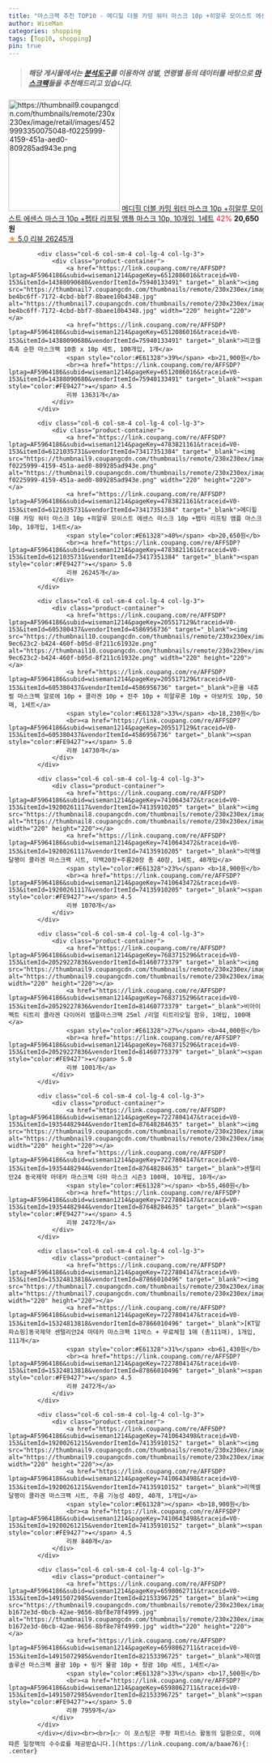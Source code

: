 ```yaml
---
title: "마스크팩 추천 TOP10 - 메디힐 더블 카밍 워터 마스크 10p +히알루 모이스트 에센스 마스크 10p +펩타 리프팅 앰플 마스크 10p, 10개입, "
author: WiseMan
categories: shopping
tags: [Top10, shopping]
pin: true
---
```


> ##### 해당 게시물에서는 [**분석도구**](https://itemscout.io/)를 이용하여 **성별**, **연령별** 등의 데이터를 바탕으로 [**마스크팩**](https://link.coupang.com/a/baae76)들을 추천해드리고 있습니다.
<div class="container"><div class="row">
            <div class="col-6 col-sm-4 col-lg-4 col-lg-3">
                <div class="product-container">
                    <a href="https://link.coupang.com/re/AFFSDP?lptag=AF5964186&subid=wiseman1214&pageKey=4783821161&traceid=V0-153&itemId=6121035731&vendorItemId=73417351384" target="_blank"><img src="https://thumbnail9.coupangcdn.com/thumbnails/remote/230x230ex/image/retail/images/4529993350075048-f0225999-4159-451a-aed0-809285ad943e.png" alt="https://thumbnail9.coupangcdn.com/thumbnails/remote/230x230ex/image/retail/images/4529993350075048-f0225999-4159-451a-aed0-809285ad943e.png" width="220" height="220"></a>
                    <a href="https://link.coupang.com/re/AFFSDP?lptag=AF5964186&subid=wiseman1214&pageKey=4783821161&traceid=V0-153&itemId=6121035731&vendorItemId=73417351384" target="_blank">메디힐 더블 카밍 워터 마스크 10p +히알루 모이스트 에센스 마스크 10p +펩타 리프팅 앰플 마스크 10p, 10개입, 1세트</a>
                    <span style="color:#E61328">42%</span> <b>20,650원</b>
                    <br><a href="https://link.coupang.com/re/AFFSDP?lptag=AF5964186&subid=wiseman1214&pageKey=4783821161&traceid=V0-153&itemId=6121035731&vendorItemId=73417351384" target="_blank"><span style="color:#FE9427">★</span> 5.0
                    리뷰 26245개</a>
                </div>
            </div>
            
            <div class="col-6 col-sm-4 col-lg-4 col-lg-3">
                <div class="product-container">
                    <a href="https://link.coupang.com/re/AFFSDP?lptag=AF5964186&subid=wiseman1214&pageKey=6512086016&traceid=V0-153&itemId=14388090680&vendorItemId=75940133491" target="_blank"><img src="https://thumbnail7.coupangcdn.com/thumbnails/remote/230x230ex/image/retail/images/8387987505071944-be4bc6ff-7172-4cbd-bbf7-8baee10b4348.jpg" alt="https://thumbnail7.coupangcdn.com/thumbnails/remote/230x230ex/image/retail/images/8387987505071944-be4bc6ff-7172-4cbd-bbf7-8baee10b4348.jpg" width="220" height="220"></a>
                    <a href="https://link.coupang.com/re/AFFSDP?lptag=AF5964186&subid=wiseman1214&pageKey=6512086016&traceid=V0-153&itemId=14388090680&vendorItemId=75940133491" target="_blank">리코셀 촉촉 순한 마스크팩 10종 x 10p 세트, 100개입, 1개</a>
                    <span style="color:#E61328">39%</span> <b>21,900원</b>
                    <br><a href="https://link.coupang.com/re/AFFSDP?lptag=AF5964186&subid=wiseman1214&pageKey=6512086016&traceid=V0-153&itemId=14388090680&vendorItemId=75940133491" target="_blank"><span style="color:#FE9427">★</span> 4.5
                    리뷰 13631개</a>
                </div>
            </div>
            
            <div class="col-6 col-sm-4 col-lg-4 col-lg-3">
                <div class="product-container">
                    <a href="https://link.coupang.com/re/AFFSDP?lptag=AF5964186&subid=wiseman1214&pageKey=4783821161&traceid=V0-153&itemId=6121035731&vendorItemId=73417351384" target="_blank"><img src="https://thumbnail9.coupangcdn.com/thumbnails/remote/230x230ex/image/retail/images/4529993350075048-f0225999-4159-451a-aed0-809285ad943e.png" alt="https://thumbnail9.coupangcdn.com/thumbnails/remote/230x230ex/image/retail/images/4529993350075048-f0225999-4159-451a-aed0-809285ad943e.png" width="220" height="220"></a>
                    <a href="https://link.coupang.com/re/AFFSDP?lptag=AF5964186&subid=wiseman1214&pageKey=4783821161&traceid=V0-153&itemId=6121035731&vendorItemId=73417351384" target="_blank">메디힐 더블 카밍 워터 마스크 10p +히알루 모이스트 에센스 마스크 10p +펩타 리프팅 앰플 마스크 10p, 10개입, 1세트</a>
                    <span style="color:#E61328">40%</span> <b>20,650원</b>
                    <br><a href="https://link.coupang.com/re/AFFSDP?lptag=AF5964186&subid=wiseman1214&pageKey=4783821161&traceid=V0-153&itemId=6121035731&vendorItemId=73417351384" target="_blank"><span style="color:#FE9427">★</span> 5.0
                    리뷰 26245개</a>
                </div>
            </div>
            
            <div class="col-6 col-sm-4 col-lg-4 col-lg-3">
                <div class="product-container">
                    <a href="https://link.coupang.com/re/AFFSDP?lptag=AF5964186&subid=wiseman1214&pageKey=205517129&traceid=V0-153&itemId=605380437&vendorItemId=4586956736" target="_blank"><img src="https://thumbnail10.coupangcdn.com/thumbnails/remote/230x230ex/image/retail/images/8411265629374102-9ec623c2-b424-460f-b05d-8f211c61932e.png" alt="https://thumbnail10.coupangcdn.com/thumbnails/remote/230x230ex/image/retail/images/8411265629374102-9ec623c2-b424-460f-b05d-8f211c61932e.png" width="220" height="220"></a>
                    <a href="https://link.coupang.com/re/AFFSDP?lptag=AF5964186&subid=wiseman1214&pageKey=205517129&traceid=V0-153&itemId=605380437&vendorItemId=4586956736" target="_blank">은율 내츄럴 마스크팩 알로에 10p + 콜라겐 10p + 진주 10p + 히알루론 10p + 아보카도 10p, 50매, 1세트</a>
                    <span style="color:#E61328">33%</span> <b>18,230원</b>
                    <br><a href="https://link.coupang.com/re/AFFSDP?lptag=AF5964186&subid=wiseman1214&pageKey=205517129&traceid=V0-153&itemId=605380437&vendorItemId=4586956736" target="_blank"><span style="color:#FE9427">★</span> 5.0
                    리뷰 14730개</a>
                </div>
            </div>
            
            <div class="col-6 col-sm-4 col-lg-4 col-lg-3">
                <div class="product-container">
                    <a href="https://link.coupang.com/re/AFFSDP?lptag=AF5964186&subid=wiseman1214&pageKey=7410643472&traceid=V0-153&itemId=19200261117&vendorItemId=74135910205" target="_blank"><img src="https://thumbnail8.coupangcdn.com/thumbnails/remote/230x230ex/image/vendor_inventory/7306/295453274b5b1a141de531911850b9469a578a85871587b6e3d5bb1ede64.jpg" alt="https://thumbnail8.coupangcdn.com/thumbnails/remote/230x230ex/image/vendor_inventory/7306/295453274b5b1a141de531911850b9469a578a85871587b6e3d5bb1ede64.jpg" width="220" height="220"></a>
                    <a href="https://link.coupang.com/re/AFFSDP?lptag=AF5964186&subid=wiseman1214&pageKey=7410643472&traceid=V0-153&itemId=19200261117&vendorItemId=74135910205" target="_blank">리엑셀 달팽이 콜라겐 마스크팩 시트, 미백20장+주름20장 총 40장, 1세트, 40개입</a>
                    <span style="color:#E61328">23%</span> <b>18,900원</b>
                    <br><a href="https://link.coupang.com/re/AFFSDP?lptag=AF5964186&subid=wiseman1214&pageKey=7410643472&traceid=V0-153&itemId=19200261117&vendorItemId=74135910205" target="_blank"><span style="color:#FE9427">★</span> 4.5
                    리뷰 1070개</a>
                </div>
            </div>
            
            <div class="col-6 col-sm-4 col-lg-4 col-lg-3">
                <div class="product-container">
                    <a href="https://link.coupang.com/re/AFFSDP?lptag=AF5964186&subid=wiseman1214&pageKey=7683715296&traceid=V0-153&itemId=20529227836&vendorItemId=81460773379" target="_blank"><img src="https://thumbnail9.coupangcdn.com/thumbnails/remote/230x230ex/image/vendor_inventory/eb04/14a3a3be81a5955c923ae19595515b0de6968baeb318083f196c74fe7ea7.jpg" alt="https://thumbnail9.coupangcdn.com/thumbnails/remote/230x230ex/image/vendor_inventory/eb04/14a3a3be81a5955c923ae19595515b0de6968baeb318083f196c74fe7ea7.jpg" width="220" height="220"></a>
                    <a href="https://link.coupang.com/re/AFFSDP?lptag=AF5964186&subid=wiseman1214&pageKey=7683715296&traceid=V0-153&itemId=20529227836&vendorItemId=81460773379" target="_blank">비아이펙트 티트리 콜라겐 다이어리 앰플마스크팩 25ml /리얼 티트리오일 함유, 1매입, 100매</a>
                    <span style="color:#E61328">27%</span> <b>44,000원</b>
                    <br><a href="https://link.coupang.com/re/AFFSDP?lptag=AF5964186&subid=wiseman1214&pageKey=7683715296&traceid=V0-153&itemId=20529227836&vendorItemId=81460773379" target="_blank"><span style="color:#FE9427">★</span> 5.0
                    리뷰 1001개</a>
                </div>
            </div>
            
            <div class="col-6 col-sm-4 col-lg-4 col-lg-3">
                <div class="product-container">
                    <a href="https://link.coupang.com/re/AFFSDP?lptag=AF5964186&subid=wiseman1214&pageKey=7227804147&traceid=V0-153&itemId=19354482944&vendorItemId=87648284635" target="_blank"><img src="https://thumbnail9.coupangcdn.com/thumbnails/remote/230x230ex/image/vendor_inventory/b6ae/a1df61b62c2657aaeaf09135a8bd0b717bcc6133b921c034aee9cca1fa90.jpg" alt="https://thumbnail9.coupangcdn.com/thumbnails/remote/230x230ex/image/vendor_inventory/b6ae/a1df61b62c2657aaeaf09135a8bd0b717bcc6133b921c034aee9cca1fa90.jpg" width="220" height="220"></a>
                    <a href="https://link.coupang.com/re/AFFSDP?lptag=AF5964186&subid=wiseman1214&pageKey=7227804147&traceid=V0-153&itemId=19354482944&vendorItemId=87648284635" target="_blank">센텔리안24 동국제약 마데카 마스크팩 더마 마스크 시즌3 100매, 10개입, 10개</a>
                    <span style="color:#E61328"></span> <b>55,460원</b>
                    <br><a href="https://link.coupang.com/re/AFFSDP?lptag=AF5964186&subid=wiseman1214&pageKey=7227804147&traceid=V0-153&itemId=19354482944&vendorItemId=87648284635" target="_blank"><span style="color:#FE9427">★</span> 4.5
                    리뷰 2472개</a>
                </div>
            </div>
            
            <div class="col-6 col-sm-4 col-lg-4 col-lg-3">
                <div class="product-container">
                    <a href="https://link.coupang.com/re/AFFSDP?lptag=AF5964186&subid=wiseman1214&pageKey=7227804147&traceid=V0-153&itemId=15324813818&vendorItemId=87866010496" target="_blank"><img src="https://thumbnail7.coupangcdn.com/thumbnails/remote/230x230ex/image/vendor_inventory/c808/446fab313966ee5cd76d8300a5aa2b7a5a81491fbe010fac25c8a3111be9.jpg" alt="https://thumbnail7.coupangcdn.com/thumbnails/remote/230x230ex/image/vendor_inventory/c808/446fab313966ee5cd76d8300a5aa2b7a5a81491fbe010fac25c8a3111be9.jpg" width="220" height="220"></a>
                    <a href="https://link.coupang.com/re/AFFSDP?lptag=AF5964186&subid=wiseman1214&pageKey=7227804147&traceid=V0-153&itemId=15324813818&vendorItemId=87866010496" target="_blank">[KT알파쇼핑]동국제약 센텔리안24 마데카 마스크팩 11박스 + 무료체험 1매 (총111매), 1개입, 111개</a>
                    <span style="color:#E61328">31%</span> <b>61,430원</b>
                    <br><a href="https://link.coupang.com/re/AFFSDP?lptag=AF5964186&subid=wiseman1214&pageKey=7227804147&traceid=V0-153&itemId=15324813818&vendorItemId=87866010496" target="_blank"><span style="color:#FE9427">★</span> 4.5
                    리뷰 2472개</a>
                </div>
            </div>
            
            <div class="col-6 col-sm-4 col-lg-4 col-lg-3">
                <div class="product-container">
                    <a href="https://link.coupang.com/re/AFFSDP?lptag=AF5964186&subid=wiseman1214&pageKey=7410643498&traceid=V0-153&itemId=19200261215&vendorItemId=74135910152" target="_blank"><img src="https://thumbnail9.coupangcdn.com/thumbnails/remote/230x230ex/image/vendor_inventory/428e/8f6b80699df979ff473b15bd3082b47a55b37b88258e588cdba39870cdac.jpg" alt="https://thumbnail9.coupangcdn.com/thumbnails/remote/230x230ex/image/vendor_inventory/428e/8f6b80699df979ff473b15bd3082b47a55b37b88258e588cdba39870cdac.jpg" width="220" height="220"></a>
                    <a href="https://link.coupang.com/re/AFFSDP?lptag=AF5964186&subid=wiseman1214&pageKey=7410643498&traceid=V0-153&itemId=19200261215&vendorItemId=74135910152" target="_blank">리엑셀 달팽이 콜라겐 마스크팩 시트, 주름 기능성 40장, 40개, 1개입</a>
                    <span style="color:#E61328"></span> <b>18,900원</b>
                    <br><a href="https://link.coupang.com/re/AFFSDP?lptag=AF5964186&subid=wiseman1214&pageKey=7410643498&traceid=V0-153&itemId=19200261215&vendorItemId=74135910152" target="_blank"><span style="color:#FE9427">★</span> 4.5
                    리뷰 840개</a>
                </div>
            </div>
            
            <div class="col-6 col-sm-4 col-lg-4 col-lg-3">
                <div class="product-container">
                    <a href="https://link.coupang.com/re/AFFSDP?lptag=AF5964186&subid=wiseman1214&pageKey=6598062711&traceid=V0-153&itemId=14915072985&vendorItemId=82153396725" target="_blank"><img src="https://thumbnail9.coupangcdn.com/thumbnails/remote/230x230ex/image/retail/images/3450570021292816-b1672e3d-0bcb-42ae-9656-8bf8e78f4999.jpg" alt="https://thumbnail9.coupangcdn.com/thumbnails/remote/230x230ex/image/retail/images/3450570021292816-b1672e3d-0bcb-42ae-9656-8bf8e78f4999.jpg" width="220" height="220"></a>
                    <a href="https://link.coupang.com/re/AFFSDP?lptag=AF5964186&subid=wiseman1214&pageKey=6598062711&traceid=V0-153&itemId=14915072985&vendorItemId=82153396725" target="_blank">제이엠솔루션 마스크팩 꿀광 10p + 링거 물광 10p + 청광 10p 세트, 1세트</a>
                    <span style="color:#E61328">33%</span> <b>17,500원</b>
                    <br><a href="https://link.coupang.com/re/AFFSDP?lptag=AF5964186&subid=wiseman1214&pageKey=6598062711&traceid=V0-153&itemId=14915072985&vendorItemId=82153396725" target="_blank"><span style="color:#FE9427">★</span> 5.0
                    리뷰 7959개</a>
                </div>
            </div>
            </div></div><br><br>[👉 이 포스팅은 쿠팡 파트너스 활동의 일환으로, 이에 따른 일정액의 수수료를 제공받습니다.](https://link.coupang.com/a/baae76){: .center}